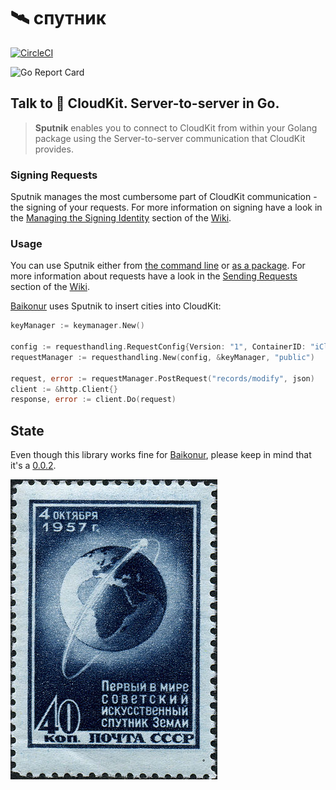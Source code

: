 # 🛰 спутник

[![CircleCI](https://circleci.com/bb/q231950/sputnik/tree/master.svg?style=svg)](https://circleci.com/bb/q231950/sputnik/tree/master)

![Go Report Card](https://goreportcard.com/badge/github.com/q231950/sputnik)

## Talk to  CloudKit. Server-to-server in Go.

> **Sputnik** enables you to connect to CloudKit from within your Golang package using the Server-to-server communication that CloudKit provides.

### Signing Requests

Sputnik manages the most cumbersome part of CloudKit communication - the signing of your requests. For more information on signing have a look in the [Managing the Signing Identity](https://github.com/q231950/sputnik/wiki/Managing-the-Signing-Identity) section of the [Wiki](https://github.com/q231950/sputnik/wiki).

### Usage

You can use Sputnik either from [the command line](https://github.com/q231950/sputnik/wiki/Sending-Requests#the-sputnik-binary) or [as a package](https://github.com/q231950/sputnik/wiki/Sending-Requests#the-sputnik-package). For more information about requests have a look in the [Sending Requests](https://github.com/q231950/sputnik/wiki/Sending-Requests) section of the [Wiki](https://github.com/q231950/sputnik/wiki).

[Baikonur](https://github.com/q231950/baikonur) uses Sputnik to insert cities into CloudKit:

```go
keyManager := keymanager.New()

config := requesthandling.RequestConfig{Version: "1", ContainerID: "iCloud.com.elbedev.bish"}
requestManager := requesthandling.New(config, &keyManager, "public")

request, error := requestManager.PostRequest("records/modify", json)
client := &http.Client{}
response, error := client.Do(request)
```

## State

Even though this library works fine for [Baikonur](https://github.com/q231950/baikonur), please keep in mind that it's a [0.0.2](https://github.com/q231950/sputnik/releases).


![Gemeinfrei, <a href="https://commons.wikimedia.org/w/index.php?curid=229349">Link</a>](resources/331px-Sputnik-stamp-ussr.jpg)
